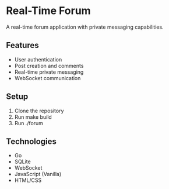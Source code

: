 # Real-Time Forum

A real-time forum application with private messaging capabilities.

## Features
- User authentication
- Post creation and comments
- Real-time private messaging
- WebSocket communication

## Setup
1. Clone the repository
2. Run make build
3. Run ./forum

## Technologies
- Go
- SQLite
- WebSocket
- JavaScript (Vanilla)
- HTML/CSS